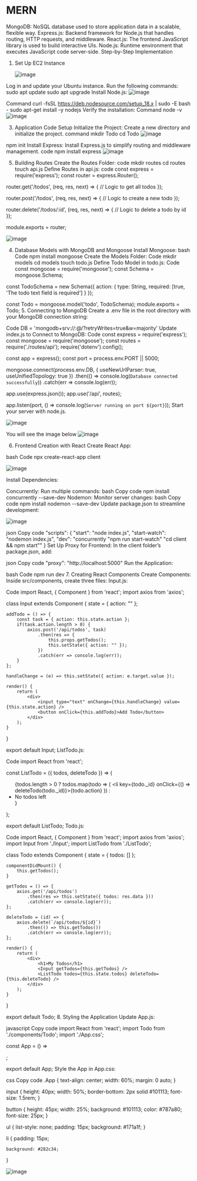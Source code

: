 # MERN
MongoDB: NoSQL database used to store application data in a scalable, flexible way.
Express.js: Backend framework for Node.js that handles routing, HTTP requests, and middleware.
React.js: The frontend JavaScript library is used to build interactive UIs.
Node.js: Runtime environment that executes JavaScript code server-side.
Step-by-Step Implementation
1. Set Up EC2 Instance
   
   ![image](https://github.com/user-attachments/assets/1d9edc50-2c71-464c-b75f-b31718f42298)

Log in and update your Ubuntu instance.
Run the following commands:
sudo apt update
sudo apt upgrade
Install Node.js:
![image](https://github.com/user-attachments/assets/94bae385-7507-4ab1-9440-4425c266b456)

Command
curl -fsSL https://deb.nodesource.com/setup_18.x | sudo -E bash -
sudo apt-get install -y nodejs
Verify the installation:
Command
node -v
![image](https://github.com/user-attachments/assets/441e08c8-a058-47c7-8da7-a49fa67cc0de)


3. Application Code Setup
Initialize the Project: Create a new directory and initialize the project.
command
mkdir Todo
cd Todo
![image](https://github.com/user-attachments/assets/554d580e-30c2-4978-b3e3-f4da5b2ef60f)

npm init
Install Express: Install Express.js to simplify routing and middleware management.
 code
npm install express
![image](https://github.com/user-attachments/assets/cec360e2-69ee-4946-b4a2-ec2c9b09368f)

5. Building Routes
Create the Routes Folder:
code
mkdir routes
cd routes
touch api.js
Define Routes in api.js:
code
const express = require('express');
const router = express.Router();

router.get('/todos', (req, res, next) => {
    // Logic to get all todos
});

router.post('/todos', (req, res, next) => {
    // Logic to create a new todo
});

router.delete('/todos/:id', (req, res, next) => {
    // Logic to delete a todo by id
});

module.exports = router;

![image](https://github.com/user-attachments/assets/30da8a88-e598-4a80-bf59-e1f930a2f110)

4. Database Models with MongoDB and Mongoose
Install Mongoose:
bash
Code
npm install mongoose
Create the Models Folder:
Code
mkdir models
cd models
touch todo.js
Define Todo Model in todo.js:
Code
const mongoose = require('mongoose');
const Schema = mongoose.Schema;

const TodoSchema = new Schema({
    action: {
        type: String,
        required: [true, 'The todo text field is required']
    }
});

const Todo = mongoose.model('todo', TodoSchema);
module.exports = Todo;
5. Connecting to MongoDB
Create a .env file in the root directory with your MongoDB connection string:

Code
DB = 'mongodb+srv://<username>:<password>@<network-address>/<dbname>?retryWrites=true&w=majority'
Update index.js to Connect to MongoDB:
Code
const express = require('express');
const mongoose = require('mongoose');
const routes = require('./routes/api');
require('dotenv').config();

const app = express();
const port = process.env.PORT || 5000;

mongoose.connect(process.env.DB, { useNewUrlParser: true, useUnifiedTopology: true })
    .then(() => console.log(`Database connected successfully`))
    .catch(err => console.log(err));

app.use(express.json());
app.use('/api', routes);

app.listen(port, () => console.log(`Server running on port ${port}`));
Start your server with node.js.

![image](https://github.com/user-attachments/assets/0cd6f7c3-c898-4d9c-ada6-341140ab60d2)

You will see the image below
![image](https://github.com/user-attachments/assets/ac447828-98cd-4d8b-a27e-3bf2b186f4c7)


6. Frontend Creation with React
Create React App:

bash
Code
npx create-react-app client

![image](https://github.com/user-attachments/assets/826de27e-dc4d-42e2-9042-b06797e4e6a2)

Install Dependencies:

Concurrently: Run multiple commands:
bash
Copy code
npm install concurrently --save-dev
Nodemon: Monitor server changes:
bash
Copy code
npm install nodemon --save-dev
Update package.json to streamline development:

![image](https://github.com/user-attachments/assets/e8a4120c-e961-4fcc-9942-8bfb24b490c6)


json
Copy code
"scripts": {
  "start": "node index.js",
  "start-watch": "nodemon index.js",
  "dev": "concurrently \"npm run start-watch\" \"cd client && npm start\""
}
Set Up Proxy for Frontend: In the client folder’s package.json, add:

json
Copy code
"proxy": "http://localhost:5000"
Run the Application:

bash
Code
npm run dev
7. Creating React Components
Create Components: Inside src/components, create three files:
Input.js:

Code
import React, { Component } from 'react';
import axios from 'axios';

class Input extends Component {
    state = { action: "" };

    addTodo = () => {
        const task = { action: this.state.action };
        if(task.action.length > 0) {
            axios.post('/api/todos', task)
                .then(res => {
                    this.props.getTodos();
                    this.setState({ action: "" });
                })
                .catch(err => console.log(err));
        }
    };

    handleChange = (e) => this.setState({ action: e.target.value });

    render() {
        return (
            <div>
                <input type="text" onChange={this.handleChange} value={this.state.action} />
                <button onClick={this.addTodo}>Add Todo</button>
            </div>
        );
    }
}

export default Input;
ListTodo.js:

Code
import React from 'react';

const ListTodo = ({ todos, deleteTodo }) => (
    <ul>
        {todos.length > 0 ? todos.map(todo => (
            <li key={todo._id} onClick={() => deleteTodo(todo._id)}>{todo.action}</li>
        )) : <li>No todos left</li>}
    </ul>
);

export default ListTodo;
Todo.js:

Code
import React, { Component } from 'react';
import axios from 'axios';
import Input from './Input';
import ListTodo from './ListTodo';

class Todo extends Component {
    state = { todos: [] };

    componentDidMount() {
        this.getTodos();
    }

    getTodos = () => {
        axios.get('/api/todos')
            .then(res => this.setState({ todos: res.data }))
            .catch(err => console.log(err));
    };

    deleteTodo = (id) => {
        axios.delete(`/api/todos/${id}`)
            .then(() => this.getTodos())
            .catch(err => console.log(err));
    };

    render() {
        return (
            <div>
                <h1>My Todos</h1>
                <Input getTodos={this.getTodos} />
                <ListTodo todos={this.state.todos} deleteTodo={this.deleteTodo} />
            </div>
        );
    }
}

export default Todo;
8. Styling the Application
Update App.js:

javascript
Copy code
import React from 'react';
import Todo from './components/Todo';
import './App.css';

const App = () => <div className="App"><Todo /></div>;

export default App;
Style the App in App.css:

css
Copy code
.App {
    text-align: center;
    width: 60%;
    margin: 0 auto;
}

input {
    height: 40px;
    width: 50%;
    border-bottom: 2px solid #101113;
    font-size: 1.5rem;
}

button {
    height: 45px;
    width: 25%;
    background: #101113;
    color: #787a80;
    font-size: 25px;
}

ul {
    list-style: none;
    padding: 15px;
    background: #171a1f;
}

li {
    padding: 15px;

    background: #282c34;
}

![image](https://github.com/user-attachments/assets/f3d2d79a-15df-4ce5-9945-797c805bb36a)

